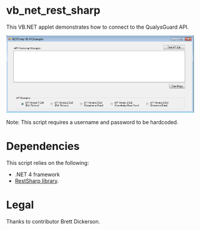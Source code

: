 # vb_net_rest_sharp

This VB.NET applet demonstrates how to connect to the QualysGuard API.

![image](screenshot.png)

Note: This script requires a username and password to be hardcoded.

# Dependencies

This script relies on the following:

* .NET 4 framework
* [RestSharp library](http://restsharp.org/).

# Legal

Thanks to contributor Brett Dickerson.